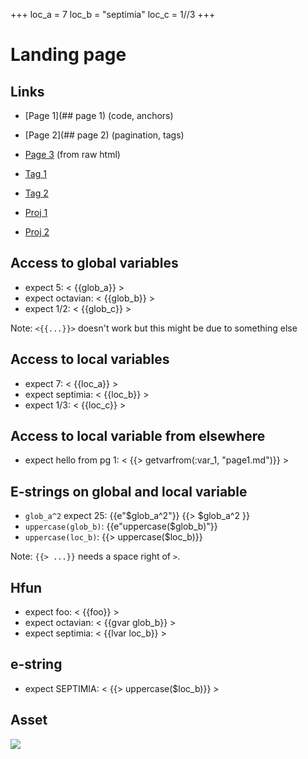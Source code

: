 +++
loc_a = 7
loc_b = "septimia"
loc_c = 1//3
+++

# Landing page

## Links

* [Page 1](## page 1) (code, anchors)
* [Page 2](## page 2) (pagination, tags)
* [Page 3](/page3/) (from raw html)

* [Tag 1](/tags/tag_1/)
* [Tag 2](/tags/tag_2/)

* [Proj 1](/proj1/)
* [Proj 2](/proj2/)

## Access to global variables

* expect 5: < {{glob_a}} >
* expect octavian: < {{glob_b}} >
* expect 1/2: < {{glob_c}} >


Note: `<{{...}}>` doesn't work but this might be due to something else

## Access to local variables

* expect 7: < {{loc_a}} >
* expect septimia: < {{loc_b}} >
* expect 1/3: < {{loc_c}} >

## Access to local variable from elsewhere

* expect hello from pg 1: < {{> getvarfrom(:var_1, "page1.md")}} >

## E-strings on global and local variable

* `glob_a^2` expect 25: {{e"$glob_a^2"}} {{> $glob_a^2 }}
* `uppercase(glob_b)`: {{e"uppercase($glob_b)"}}
* `uppercase(loc_b)`: {{> uppercase($loc_b)}}

Note: `{{> ...}}` needs a space right of `>`.

## Hfun

* expect foo: < {{foo}} >
* expect octavian: < {{gvar glob_b}} >
* expect septimia: < {{lvar loc_b}} >

## e-string

* expect SEPTIMIA: < {{> uppercase($loc_b)}} >

## Asset

![](/assets/pangolin.jpg)
